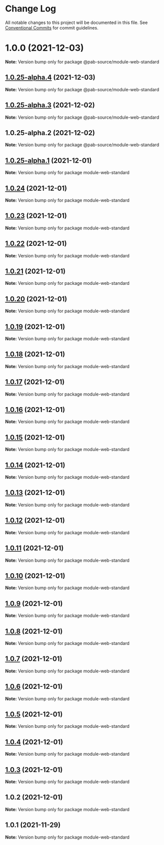 # Change Log

All notable changes to this project will be documented in this file.
See [Conventional Commits](https://conventionalcommits.org) for commit guidelines.

# 1.0.0 (2021-12-03)

**Note:** Version bump only for package @pab-source/module-web-standard





## [1.0.25-alpha.4](https://github.com/Pab-Source/monorepo-web-mobile-rn/compare/@pab-source/module-web-standard@1.0.25-alpha.3...@pab-source/module-web-standard@1.0.25-alpha.4) (2021-12-03)

**Note:** Version bump only for package @pab-source/module-web-standard





## [1.0.25-alpha.3](https://github.com/Pab-Source/monorepo-web-mobile-rn/compare/@pab-source/module-web-standard@1.0.25-alpha.2...@pab-source/module-web-standard@1.0.25-alpha.3) (2021-12-02)

**Note:** Version bump only for package @pab-source/module-web-standard





## 1.0.25-alpha.2 (2021-12-02)

**Note:** Version bump only for package @pab-source/module-web-standard





## [1.0.25-alpha.1](https://github.com/Pab-Source/@pab-source/web-mobile-rn/compare/module-web-standard@1.0.24...module-web-standard@1.0.25-alpha.1) (2021-12-01)

**Note:** Version bump only for package module-web-standard

## [1.0.24](https://github.com/Pab-Source/@pab-source/web-mobile-rn/compare/module-web-standard@1.0.23...module-web-standard@1.0.24) (2021-12-01)

**Note:** Version bump only for package module-web-standard

## [1.0.23](https://github.com/Pab-Source/@pab-source/web-mobile-rn/compare/module-web-standard@1.0.22...module-web-standard@1.0.23) (2021-12-01)

**Note:** Version bump only for package module-web-standard

## [1.0.22](https://github.com/Pab-Source/@pab-source/web-mobile-rn/compare/module-web-standard@1.0.21...module-web-standard@1.0.22) (2021-12-01)

**Note:** Version bump only for package module-web-standard

## [1.0.21](https://github.com/Pab-Source/@pab-source/web-mobile-rn/compare/module-web-standard@1.0.20...module-web-standard@1.0.21) (2021-12-01)

**Note:** Version bump only for package module-web-standard

## [1.0.20](https://github.com/Pab-Source/@pab-source/web-mobile-rn/compare/module-web-standard@1.0.19...module-web-standard@1.0.20) (2021-12-01)

**Note:** Version bump only for package module-web-standard

## [1.0.19](https://github.com/Pab-Source/@pab-source/web-mobile-rn/compare/module-web-standard@1.0.18...module-web-standard@1.0.19) (2021-12-01)

**Note:** Version bump only for package module-web-standard

## [1.0.18](https://github.com/Pab-Source/@pab-source/web-mobile-rn/compare/module-web-standard@1.0.17...module-web-standard@1.0.18) (2021-12-01)

**Note:** Version bump only for package module-web-standard

## [1.0.17](https://github.com/Pab-Source/@pab-source/web-mobile-rn/compare/module-web-standard@1.0.16...module-web-standard@1.0.17) (2021-12-01)

**Note:** Version bump only for package module-web-standard

## [1.0.16](https://github.com/Pab-Source/@pab-source/web-mobile-rn/compare/module-web-standard@1.0.15...module-web-standard@1.0.16) (2021-12-01)

**Note:** Version bump only for package module-web-standard

## [1.0.15](https://github.com/Pab-Source/@pab-source/web-mobile-rn/compare/module-web-standard@1.0.14...module-web-standard@1.0.15) (2021-12-01)

**Note:** Version bump only for package module-web-standard

## [1.0.14](https://github.com/Pab-Source/@pab-source/web-mobile-rn/compare/module-web-standard@1.0.13...module-web-standard@1.0.14) (2021-12-01)

**Note:** Version bump only for package module-web-standard

## [1.0.13](https://github.com/Pab-Source/@pab-source/web-mobile-rn/compare/module-web-standard@1.0.12...module-web-standard@1.0.13) (2021-12-01)

**Note:** Version bump only for package module-web-standard

## [1.0.12](https://github.com/Pab-Source/@pab-source/web-mobile-rn/compare/module-web-standard@1.0.11...module-web-standard@1.0.12) (2021-12-01)

**Note:** Version bump only for package module-web-standard

## [1.0.11](https://github.com/Pab-Source/@pab-source/web-mobile-rn/compare/module-web-standard@1.0.10...module-web-standard@1.0.11) (2021-12-01)

**Note:** Version bump only for package module-web-standard

## [1.0.10](https://github.com/Pab-Source/@pab-source/web-mobile-rn/compare/module-web-standard@1.0.9...module-web-standard@1.0.10) (2021-12-01)

**Note:** Version bump only for package module-web-standard

## [1.0.9](https://github.com/Pab-Source/@pab-source/web-mobile-rn/compare/module-web-standard@1.0.8...module-web-standard@1.0.9) (2021-12-01)

**Note:** Version bump only for package module-web-standard

## [1.0.8](https://github.com/Pab-Source/@pab-source/web-mobile-rn/compare/module-web-standard@1.0.7...module-web-standard@1.0.8) (2021-12-01)

**Note:** Version bump only for package module-web-standard

## [1.0.7](https://github.com/Pab-Source/@pab-source/web-mobile-rn/compare/module-web-standard@1.0.6...module-web-standard@1.0.7) (2021-12-01)

**Note:** Version bump only for package module-web-standard

## [1.0.6](https://github.com/Pab-Source/@pab-source/web-mobile-rn/compare/module-web-standard@1.0.5...module-web-standard@1.0.6) (2021-12-01)

**Note:** Version bump only for package module-web-standard

## [1.0.5](https://github.com/Pab-Source/@pab-source/web-mobile-rn/compare/module-web-standard@1.0.4...module-web-standard@1.0.5) (2021-12-01)

**Note:** Version bump only for package module-web-standard

## [1.0.4](https://github.com/Pab-Source/@pab-source/web-mobile-rn/compare/module-web-standard@1.0.3...module-web-standard@1.0.4) (2021-12-01)

**Note:** Version bump only for package module-web-standard

## [1.0.3](https://github.com/Pab-Source/@pab-source/web-mobile-rn/compare/module-web-standard@1.0.2...module-web-standard@1.0.3) (2021-12-01)

**Note:** Version bump only for package module-web-standard

## 1.0.2 (2021-12-01)

**Note:** Version bump only for package module-web-standard

## 1.0.1 (2021-11-29)

**Note:** Version bump only for package module-web-standard
